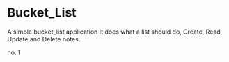 # Bucket_List
A simple bucket_list application
It does what a list should do, Create, Read, Update and Delete notes.

no. 1
